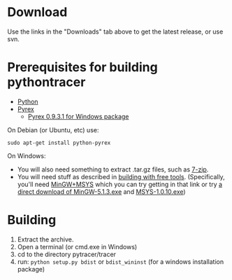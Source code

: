# Download #
Use the links in the "Downloads" tab above to get the latest release, or use svn.

# Prerequisites for **building** pythontracer #
  * [Python](http://www.python.org)
  * [Pyrex](http://www.cosc.canterbury.ac.nz/greg.ewing/python/Pyrex/)
    * [Pyrex 0.9.3.1 for Windows package](http://www.cosc.canterbury.ac.nz/greg.ewing/python/Pyrex/packages/0.9.3.1/Pyrex-0.9.3.1.win32.exe)

On Debian (or Ubuntu, etc) use:
```
sudo apt-get install python-pyrex
```

On Windows:
  * You will also need something to extract .tar.gz files, such as [7-zip](http://www.7-zip.org/).
  * You will need stuff as described in [building with free tools](http://boodebr.org/main/python/build-windows-extensions). (Specifically, you'll need [MinGW+MSYS](http://www.mingw.org/) which you can try getting in that link or try [a direct download of MinGW-5.1.3.exe](http://kent.dl.sourceforge.net/sourceforge/mingw/MinGW-5.1.3.exe) and [MSYS-1.0.10.exe](http://surfnet.dl.sourceforge.net/sourceforge/mingw/MSYS-1.0.10.exe))

# Building #
  1. Extract the archive.
  1. Open a terminal (or cmd.exe in Windows)
  1. cd to the directory pytracer/tracer
  1. run: `python setup.py bdist` or `bdist_wininst` (for a windows installation package)

